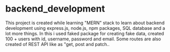 # backend_development
This project is created while learning "MERN" stack to learn about backend development using express.js, node.js, npm packages, SQL database and a lot more things. In this i used faked package for creating fake data, created 100 + users with id, username, password and email. Some routes are also created of REST API like as "get, post and patch..
